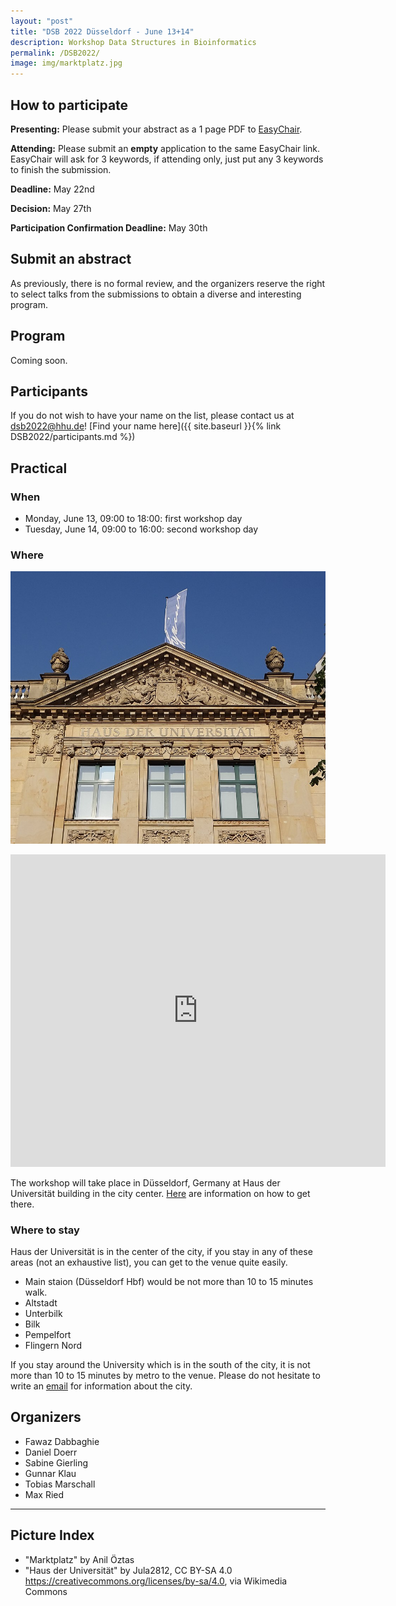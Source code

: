 ```yaml
---
layout: "post"
title: "DSB 2022 Düsseldorf - June 13+14"
description: Workshop Data Structures in Bioinformatics
permalink: /DSB2022/
image: img/marktplatz.jpg
---
```

## How to participate

**Presenting:** Please submit your abstract as a 1 page PDF to [EasyChair](https://easychair.org/conferences/?conf=dsb2022).

**Attending:** Please submit an **empty** application to the same EasyChair link. EasyChair will ask for 3 keywords, if attending only, just put any 3 keywords to finish the submission.

**Deadline:** May 22nd

**Decision:** May 27th

**Participation Confirmation Deadline:** May 30th

## Submit an abstract

As previously, there is no formal review, and the organizers reserve the right to select talks from the submissions to obtain a diverse and interesting program.

## Program

Coming soon.

## Participants

If you do not wish to have your name on the list, please contact us at [dsb2022@hhu.de](mailto:dsb2022@hhu.de)!
[Find your name here]({{ site.baseurl }}{% link DSB2022/participants.md %})

## Practical

### When

* Monday, June 13, 09:00 to 18:00: first workshop day
* Tuesday, June 14, 09:00 to 16:00: second workshop day

### Where

![Haus der Universitaet](img/hausderuni.jpg)
<iframe width="600" height="500" id="gmap_canvas" src="https://maps.google.com/maps?q=Haus%20der%20Universit%C3%A4t%20D%C3%BCsseldorf&t=&z=17&ie=UTF8&iwloc=&output=embed" frameborder="0" scrolling="no" marginheight="0" marginwidth="0"></iframe>

The workshop will take place in Düsseldorf, Germany at Haus der Universität building in the city center. [Here](https://www.hdu.hhu.de/en/service-page) are information on how to get there.

### Where to stay

Haus der Universität is in the center of the city, if you stay in any of these areas (not an exhaustive list), you can get to the venue quite easily.

* Main staion (Düsseldorf Hbf) would be not more than 10 to 15 minutes walk.
* Altstadt
* Unterbilk
* Bilk
* Pempelfort
* Flingern Nord

If you stay around the University which is in the south of the city, it is not more than 10 to 15 minutes by metro to the venue. Please do not hesitate to write an [email](mailto:dsb2022@hhu.de) for information about the city.

## Organizers

* Fawaz Dabbaghie
* Daniel Doerr
* Sabine Gierling
* Gunnar Klau
* Tobias Marschall
* Max Ried

---

## Picture Index

* "Marktplatz" by Anil Öztas
* "Haus der Universität" by Jula2812, CC BY-SA 4.0 <https://creativecommons.org/licenses/by-sa/4.0>, via Wikimedia Commons
